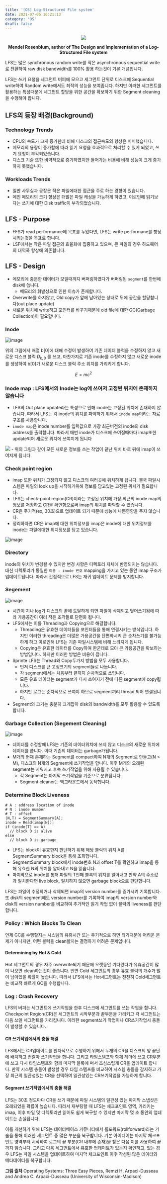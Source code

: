```yaml
---
title: '[OS] Log-Structured File system'
date: 2021-07-06 16:21:13
category: 'OS'
draft: false
---
```


<div align=center>
<div class="card">
  <div class="card__image">
    <img class="image" src="https://user-images.githubusercontent.com/28651727/124206229-ec4dfa80-db1d-11eb-8eee-191d50436808.png"/>
  </div>
</div>

<b>Mendel Rosenblum, author of The Design and Implementation of a Log-Structured File system</b>

</div>

LFS는 많은 synchronous random write를 작은 asynchronous sequential write로 전환하여 raw disk bandwidth를 100% 활용 하는것이 기본 개념입니다.

LFS는 쓰기 요청을 세그먼트 버퍼에 모으고 세그먼트 단위로 디스크에 Sequential write하여 Random write에서도 최적의 성능을 보여줍니다. 하지만 이러한 세그먼트를 활용하는 특성때문에 세그먼트 할당을 위한 공간을 확보하기 위한 Segment cleaning을 수행해야 합니다. 

## LFS의 등장 배경(Background)
### Technology Trends
- CPU의 속도가 크게 증가한데 비해 디스크의 접근속도의 향상은 미미했습니다.
- 메모리의 용량이 증가함에 따라 읽기 요청을 효과적으로 처리할 수 있게 되었고, 쓰기 요청이 부각되었습니다.
- 디스크 기술 또한 비약적으로 증가하였지만 들어가는 비용에 비해 성능이 크게 증가하지 못했습니다.

### Workloads Trends
- 일반 사무실과 공장은 작은 파일에대한 접근을 주로 하는 경향이 있습니다.
- 메인 메모리의 크기 향상은 더많은 파일 캐싱을 가능하게 하였고, 이로인해 읽기보다는 쓰기에 대한 Disk traffic이 부각되었습니다.
 
## LFS - Purpose
- FFS가 read performance에 목표를 두었다면, LFS는 write performane를 향상시키는것을 목표로 합니다.
- LSF에서는 작은 파일 접근의 효율화에 집중하고 있으며, 큰 파일의 경우 하드웨어의 대역폭 향상에 의존합니다.

## LFS - Design
- 메모리에 충분한 데이터가 모일때까지 버퍼링하였다가 버퍼링된 `segment`를 한번에 disk에 씁니다.
  - 메모리의 휘발성으로 인한 이슈가 존재합니다.
- Overwrite를 하지않고, Old copy가 앞에 남아있는 상태로 뒤에 공간을 할당합니다(out place update)
- 새로운 위치에 write하고 포인터를 바꾸기때문에 old file에 대한 GC(Garbage Collection)이 필요합니다.

### Inode

![image](https://user-images.githubusercontent.com/28651727/124464751-8ab4b700-ddcf-11eb-847f-a685571a3d2b.png)

위의 그림에서 배열 b[0]에 대해 수정이 발생하여 기존 데이터 블럭을 수정하지 않고 새로운 디스크 블럭 $D_{k,0}$ 를 쓰고, 마찬가지로 기존 inode를 수정하지 않고 새로운 inode를 생성하여 b[0]가 새로운 디스크 블럭 주소 위치를 가리키게 합니다.

$$E = mc^2$$


### Inode map : LFS에서의 Inode는 log에 쓰여저 고정된 위치에 존재하지 않습니다

- LFS의 Out place update라는 특성으로 인해 inode는 고정된 위치에 존재하지 않습니다. 따라서 LFS는 각 inode의 위치를 파악하기 위해서 `inode map`이라는 자료구조를 사용합니다. 
- `inode map`은 inode number를 입력값으로 가장 최근버전의 inode의 disk address를 출력합니다. 따라서 매번 inode가 디스크에 쓰여질때마다 imap또한 update되어 새로운 위치에 쓰여지게 됩니다
<img src="https://user-images.githubusercontent.com/28651727/124561385-cbb4d600-de78-11eb-93cb-24c0f555fb3c.png"/>
- 위의 그림과 같이 모든 새로운 정보를 쓰는 작업이 끝난 위치 바로 뒤에 imap이 쓰여지게 됩니다.

### Check point region
- imap 또한 위치가 고정되지 않고 디스크의 여러곳에 위치하게 됩니다. 결국 파일시스템은 파일의 look up을 시작하기위해 정보를 담고있는 고정된 위치가 필요합니다.
- LFS는 check-point region(CR)이라는 고정된 위치에 가장 최근의 inode map의 정보를 저장하고 CR을 확인함으로써 imap의 위치를 파악할 수 있습니다.
- CR은 주기적(ex, 30초)으로 업데이트 되기 때문에 성능에 나쁜영향을 주지 않습니다.
- 정리하자면 CR은 imap에 대한 위치정보를 imap은 inode에 대한 위치정보를 inode는 파일에대한 위치정보를 담고 있습니다.

![image](https://user-images.githubusercontent.com/28651727/124563519-10417100-de7b-11eb-8aea-cb7f7b8293f9.png)

### Directory

inode의 위치가 변경될 수 있지만 변경 사항은 디렉토리 자체에 반영되지는 않습니다. 대신 디렉토리가 동일한 `이름 : inode 번호` mapping을 가지고 있는 동안 imap 구조가 업데이트됩니다. 따라서 간접적으로 LFS는 재귀 업데이트 문제를 방지합니다.

### Segement
![image](https://user-images.githubusercontent.com/28651727/124404280-498fb900-dd75-11eb-9dd8-371b7e7d5882.png)

- 시간이 지나 log가 디스크의 끝에 도달하게 되면 파일이 삭제되고 덮어쓰기됨에 따라 가용공간이 여러 작은 조각들로 단편화 됩니다. 
- LFS에서는 이를 Threading과 Copying으로 해결합니다. 
  - Threading은 유효한 데이터들을 포인터들을 통해 연결시키는 방식입니다. 하지만 이러한 threading은 더많은 가용공간을 단편화시켜 큰 순차쓰기를 불가능하게 하고 이로인해 LFS는 기존 파일시스템에 비해 느려지게 됩니다.
  - Copying은 유효한 데이터를 Copy하여 한군데로 모아 큰 가용공간을 확보하는 방법입니다. 하지만 이러한 방법은 비용이 큽니다.
- Sprinte LFS는 Thread와 Copy두가지 방법을 모두 사용합니다. 
  - 먼저 디스크를 큰 고정크기의 segment들로 나눕니다.
  - 각 segment에서는 처음부터 끝까지 순차적으로 쓰입니다.
  - 모든 유효 데이터는 segment가 다시 쓰여지기 전에 다른 segment에 copy됩니다.
  - 하지만 로그는 순차적으로 쓰여야 하므로 segment끼리 thread 되어 연결됩니다.
- Segment의 크기는 충분히 크게잡아 disk의 bandwidth를 모두 활용할 수 있도록 합니다.

### Garbage Collection (Segement Cleaning)
![image](https://user-images.githubusercontent.com/28651727/124466193-57732780-ddd1-11eb-9e83-3cfea927ff31.png)
- 데이터를 수정할때 LFS는 기존의 데이터위치에 쓰지 않고 디스크의 새로운 위치에 데이터를 씁니다. 이때 기존의 데이터는 garbage가됩니다.
- M개의 현재 존재하는 Segment를 compact하여 N개의 Segment로 만들고(N < M), 디스크의 N개의 Segment에 쓰기작업을 합니다. 이후 M개의 오래된 segment는 지워지고 후속 쓰기작업을 위해 사용될 수 있습니다.
  - 각 Segment는 마지막 쓰기작업을 기준으로 분류됩니다.
  - Segment cleaner는 백그라운드에서 동작합니다.

### Determine Block Liveness
```
# A : address location of inode
# N : inode number
# T : offset
(N,T) = SegmentSummary[A];
inode = Read(imap[N]);
if (inode[T] == A) 
  // block D is alive
else
  // block D is garbage
```
- LFS는 block이 유효한지 판단하기 위해 해당 블럭의 위치 A를 SegmentSummary block을 통해 조회합니다. 
- SegmentSummary block에서 inode번호 N과 offset T를 확인하고 imap을 통해 유효한 N의 위치를 알아내고 N을 읽습니다.
- 마지막으로 inode를 통해 파일의 T번째 블록의 위치를 알아내고 만약 A의 주소값과 일치한다면 live block, 일치하지 않으면 garbage block으로 판단합니다.

LFS는 파일이 수정되거나 삭제되면 imap의 version number를 증가시켜 기록합니다. 또 disk의 segment에도 version number를 기록하여 imap의 version number와 disk의 version number를 비교하여 추가적인 읽기 작업 없이 블럭의 liveness를 판단합니다.

### Policy : Which Blocks To Clean
언제 GC를 수행할지는 시스템의 유휴시간 또는 주기적으로 하면 되기때문에 어려운 문제가 아니지만, 어떤 블럭을 clean할지는 결정하기 어려운 문제입니다.

#### Determining by Hot & Cold
Hot 세그먼트의 경우 자주 overwrite되기 때문에 오랫동안 기다렸다가 유휴공간이 많이 나오면 clean하는것이 좋습니다. 반면 Cold 세그먼트의 경우 유효 블럭의 개수가 많이 남아있을 확률이 높습니다. 따라서 LFS에서는 Hot세그먼트는 천천히 Cold세그먼트는 비교적 빠르게 GC을 수행합니다.

### Log : Crash Recovery
LFS의 버퍼는 세그먼트에 쓰기작업을 한후 디스크에 세그먼트를 쓰는 작업을 합니다. Checkpoint Region(CR)은 세그먼트의 시작부분과 끝부분을 가리키고 각 세그먼트는 다음 쓰일 세그먼트를 가리킵니다. 이러한 segment쓰기 작업이나 CR쓰기작업시 충돌이 발생할 수 있습니다. 

#### CR 쓰기작업에서의 충돌 해결
LFS에서는 CR업데이트를 원자적으로 수행하기 위해서 두개의 CR을 디스크의 양 끝단에 배치하고 번갈아 쓰기작업을 합니다. 그리고 타임스템프와 함께 헤더에 쓰고 CR부분에 쓰고 다시 타임스템프와 함께 마지막 블록에 써서 조심스럽게 CR을 업데이트 합니다. 만약 시스템 충돌이 발생할 경우 타임 스템프를 비교하여 시스템 충돌을 감지하고 가장 최근의 일관성있는 CR을 선택하여 일관성있는 CR쓰기작업을 가능하게 합니다.

#### Segment 쓰기작업에서의 충돌 해결
LFS는 30초 정도마다 CR을 쓰기 때문에 파일 시스템의 일관성 있는 마지막 스냅샷은 오래되었을 확률이 높습니다. 따라서 재부팅할 때 LFS는 체크포인트 영역, 가리키는 imap, 이후 파일 및 디렉토리만 읽어도 쉽게 복구할 수 있지만 마지막 몇 초 동안의 업데이트는 손실됩니다.

이를 개선하기 위해 LFS는 데이터베이스 커뮤니티에서 롤포워드(rollforward)라는 기술을 통해 이러한 세그먼트 중 많은 부분을 복구합니다. 기본 아이디어는 마지막 체크포인트 영역부터 시작하여 로그의 끝 부분(CR 내부에 존재)을 찾은 다음 이를 사용하여 끝까지 읽습니다. 그리고 다음 세그먼트에서 유효한 업데이트가 있는지 확인하고, 있는 경우 LFS는 파일 시스템을 업데이트하여 마지막 체크포인트 이후 작성된 많은 데이터와 메타데이터를 복구합니다.

**그림 출처**
Operating Systems: Three Easy Pieces, Remzi H. Arpaci-Dusseau and Andrea C. Arpaci-Dusseau (University of Wisconsin-Madison)